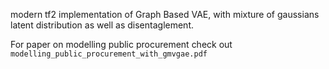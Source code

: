modern tf2 implementation of Graph Based VAE, with mixture of gaussians latent distribution as well as disentaglement. 

For paper on modelling public procurement check out `modelling_public_procurement_with_gmvgae.pdf`
